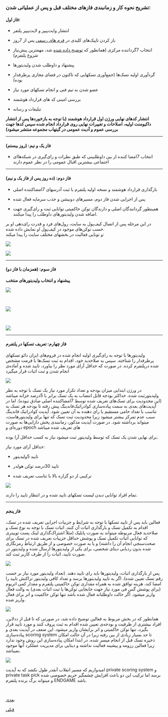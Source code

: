 ###  تشریح نحوه کار و زمانبندی فازهای مختلف قبل و پس از عملیاتی شدن:

#### فاز اول:

- انتشار وایت‌پیپر و لایت‌پیپر پلتفر

- باز کردن تاپیک‌های کلیدی در [ فرم های رسمی](https://github.com/irandao/cordination/discussions/) پس از 7روز

- انتخاب 7گرداننده مرکزی (همانطور که [ توضیح داده شده](/content/management.md) شد، مهمترین پیش‌نیاز شروع پلتفرم)

- پیشنهاد و داوطلب شدن ولیدیتورها

- گردآوری اولیه تسک‌ها (جمع‌آوری تسکهایی که تاکنون در فضای مجازی پرطرفدار بوده)

-  عضو شدن به تیم فنی و انجام تسکهای مورد نیاز

- بررسی امینی کد های قرارداد هوشمند

- تبلیغات و رسانه

**انتشار کدهای نهایی ورژن اول قرارداد هوشمند (با توجه به بازخوردها پس از انتشار داکیومنت اولیه، اصلاحات و تغییرات نهایی روی قرارداد انجام شده سپس کدها جهت بررسی عموم و آدیت عمومی در گیتهاب مجموعه منتشر میشود)**

 <hr /> 

#### فاز یک و نیم: (روز بیستم)

- انتخاب 7امضا کننده از بین داوطلبینی که طبق نظرات و رای‌گیری در شبکه‌‌هاای اجتماعی بیشترین اقبال عمومی را در نظر عموم دارند

 <hr /> 

#### فاز دوم: (ده روز پس از فاز یک و نیم)

- بارگذاری قرارداد هوشمند و نسخه اولیه پلتفرم با ثبت آدرسهای 7امضاکننده اصلی

- پس از اجرایی شدن فاز دوم، مسیرهای دونیشن و جذب سرمایه فعال شده

- همینطور گردانندگان اصلی و دارندگان توکن حاکمیتی توانایی ثبت و رای‌گیری جهت اضافه شدن ولیدیتورهای داوطلب را پیدا میکنند.

در این مرحله پس از اتصال کیف‌پول به سایت، رول‌های فرد و قدرت رای‌دهی او بر حسب توکن‌های موجود در کیف‌پول او نمایش داده شده.
<br>
و تونایی فعالیت در بخشهای مختلف سایت را پیدا میکند:

![](../_images/content/1.png)
<br>

![](../_images/content/2.png)

<hr /> 

#### فاز سوم: (همزمان با فاز دو)

**پیشنهاد و انتخاب ولیدیتورهای منتخب**

![](../_images/content/3.JPG)

<br>

![](../_images/content/4.JPG)

<br>

![](../_images/content/5.JPG)


<hr /> 

#### فاز چهارم: تعریف تسکها در پلتفرم

ولیدیتورها با توجه به رای‌گیری اولیه انجام شده در فروم‌های ایران دائو تسکهای پرطرفدار را شناخته. سپس به صلاحدید خود، اقدام به ثبت تسک‌ها با فرمت مشخص‌ شده درپلتفرم کرده. در صورت که حداقل آرای مورد نظر را بیاورد، تایید شده و آماده‌ی انجام شدن و ثبت اثبات قرار میگیرد

![](../_images/content/6.JPG)

در ورژن ابتدایی میزان بودجه و تعداد تکرار مورد نیاز یک تسک با توجه به نظر ولیدیتورثبت شده. حداکثر بودجه قابل انتضاب به یک تسک برابر با 5درصد خزانه میباشد (این محدودیت برای تسک‌های تعریف شده توسط 7امضاکننده اصلی صادق نبوده). اما در آپدیت‌های بعدی به سمت پیاده‌سازی کوادراتیک‌فاندینگ پیش رفته تا بودجه هر تسک به تناسب با تعداد حامی مستقیم یا رای دهنده به آن تعیین شود. آپدیت کوادراتیک فاندینگ سبب عدم تمرکز بیشتر میشود زیرا محدودیت ثبت تسک که تنها برای ولیدیتورهاست، میتواند برداشته شود. در ضورت آپدیت مذکور، زمانبندی پخش دارایی‌ها به صورت دوره‌ای و epoch های تعریف شده میباشد

برای نهایی شدن یک تسک که توسط ولیدیتور ثبت میشود نیاز به کسب حداقل آرا بوده.

حداقل آرای مورد نیاز:

- تایید 5ولیدیتور

- تایید 30درصد توکن هولدر

- ترکیبی از دو گزاره بالا با تناسب تعریف شده

![](../_images/content/7.jpg)

تمام افراد توانایی دیدن لیست تسکهای تایید شده و در انتظار تایید را دارند.

<hr /> 

#### فاز پنجم

فعالین باید پس از تایید تسکها با توجه به شرایط و جزییات اجرایی تعریف شده در تسک، اقدام به تکمیل تسک و بارگذاری اثبات آن کنند. اثبات تسک با توجه به نوع تسک و صلاحدید فعال مربوطه میتواند به صورت پابلیک (مثلاً اشتراک‌گذاری  لینک پست توییتری که توانایی اثبات تکمیل تسک و پوشش حداقل جزییات نعریف شده در تسک برای صحت‌سنجی انجام آن را داشته) و یا به صورت خصوصی و از طریق ارتباط رمزنگاری شده بدون ردیابی دیتای شخصی، برای یکی از ولیدیتورها ارسال شده و ولیدیتور در صورت تایید، اثبات را از طرف کاربر ثبت کند.

![](../_images/content/8.JPG)

پس از بارگذاری اثبات، ولیدیتورها باید رای تایید دهند. (تعداد ولیدیتور مورد نیاز بر حسب رقم تسک تعیین شده). اگر به تایید ولیدیتورها برسد و تعداد کافی ولیدیتور تراکنش تایید را امضا کند، هزینه توافق شده به همراه مقداری توکن حاکمیتی پلتفرم و مقدار کمی اتریوم (برای پوشش گس فی مورد نیاز جهت جابجایی توکن‌ها یا ثبت اثبات بعدی) به والت فعال واریز میشود. اگر حالت داوطلبانه فعال شده باشد تنها توکن حاکمیت و اتر برای فعال واریز شده.

![](../_images/content/9.png)

همانطور که در بخش مربوط به فعالین توضیح داده شد، در صورتی که تا قبل از ددلاین، افراد بیشتری از ظرفیت و بودجه‌ی تعیین شده اقدام به ثبت پروف کنند و مورد تایید قرار بگیرد، تنها توکن حاکمیتی و اتر برایشان واریز میشود. این ضعف در آپدیت بعدی و پیاده‌سازی scoring system تا حد بسیار زیادی از بین رفته زیرا در آن حالت امکان ذخیره تسک قبل از انجام میسر شده. در ابتدا امکان پیاده‌سازی این روش وجود ندارد زیرا فعالین رزومه و پیشینه فعالیت نداشته و دیتایی برای مدیریت عملکرد آنها موجود نمیباشد.

![](../_images/content/10.png)


امیدواریم که مسیر انقلاب آنقدر طول نکشد که به آپدیت private scoring system و private task pick برسد اما ترکیب این دو باعث افزایش چشمگیر حریم خصوصی شده و میتواند برگ برنده پلتفرم ENDGAME باشد.

<br>

[ بعدی](/content/privacy.md)
<br>

[ قبلی](/content/management.md)

